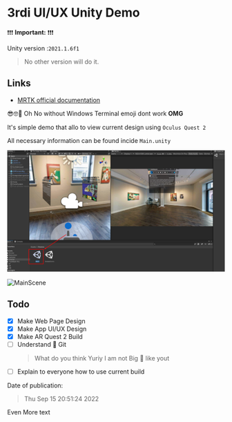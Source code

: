 # 3rdi UI/UX Unity Demo

❗❗❗ **Important:** ❗❗❗

Unity version :`2021.1.6f1`
> No other version will do it.

## Links

- [MRTK official documentation](https://learn.microsoft.com/en-us/windows/mixed-reality/mrtk-unity/mrtk2/?view=mrtkunity-2022-05)

😎🤓👻
Oh No without Windows Terminal emoji dont work **OMG**


It's simple demo that allo to view current design using `Oculus Quest 2`

All necessary information can be found incide `Main.unity`

![MainScene](./res/Main.png)

![MainScene](./res/Build.gif)

## Todo 

- [x] Make Web Page Design
- [x] Make App UI/UX Design
- [x] Make AR Quest 2 Build
- [ ] Understand 🤯 Git 
	> What do you think Yuriy I am not Big 🧠 like yout
- [ ] Explain to everyone how to use current build 

Date of publication:   

> Thu Sep 15 20:51:24 2022

Even More text
